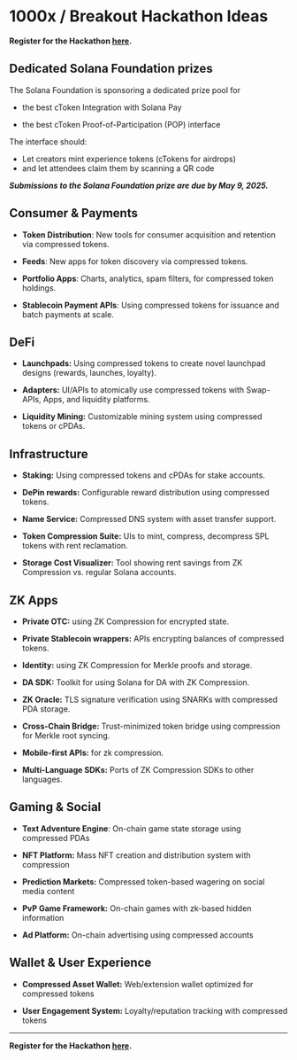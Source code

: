 # 1000x / Breakout Hackathon Ideas

**Register for the Hackathon [here](https://www.zkcompression.com/event/event-1000x-hackathon).**

## Dedicated Solana Foundation prizes 

The Solana Foundation is sponsoring a dedicated prize pool for

- the best cToken Integration with Solana Pay

- the best cToken Proof-of-Participation (POP) interface

The interface should:
- Let creators mint experience tokens (cTokens for airdrops)
- and let attendees claim them by scanning a QR code

**_Submissions to the Solana Foundation prize are due by May 9, 2025._**

## Consumer & Payments

- **Token Distribution**: New tools for consumer acquisition and retention via compressed tokens.

- **Feeds**: New apps for token discovery via compressed tokens.
  
- **Portfolio Apps**: Charts, analytics, spam filters, for compressed token holdings.

- **Stablecoin Payment APIs**: Using compressed tokens for issuance and batch payments at scale.

## DeFi
- **Launchpads:** Using compressed tokens to create novel launchpad designs (rewards, launches, loyalty).

- **Adapters:** UI/APIs to atomically use compressed tokens with Swap-APIs, Apps, and liquidity platforms.

- **Liquidity Mining:** Customizable mining system using compressed tokens or cPDAs.

## Infrastructure

- **Staking:** Using compressed tokens and cPDAs for stake accounts.

- **DePin rewards:** Configurable reward distribution using compressed tokens.

- **Name Service:** Compressed DNS system with asset transfer support.
  
- **Token Compression Suite:** UIs to mint, compress, decompress SPL tokens with rent reclamation.

- **Storage Cost Visualizer:** Tool showing rent savings from ZK Compression vs. regular Solana accounts.

## ZK Apps

- **Private OTC:** using ZK Compression for encrypted state.

- **Private Stablecoin wrappers:** APIs encrypting balances of compressed tokens.
  
- **Identity:** using ZK Compression for Merkle proofs and storage.

- **DA SDK:** Toolkit for using Solana for DA with ZK Compression.

- **ZK Oracle:** TLS signature verification using SNARKs with compressed PDA storage.

- **Cross-Chain Bridge:** Trust-minimized token bridge using compression for Merkle root syncing.
  
- **Mobile-first APIs:** for zk compression.

- **Multi-Language SDKs:** Ports of ZK Compression SDKs to other languages.

## Gaming & Social

- **Text Adventure Engine**: On-chain game state storage using compressed PDAs

- **NFT Platform:** Mass NFT creation and distribution system with compression

- **Prediction Markets:** Compressed token-based wagering on social media content

- **PvP Game Framework:** On-chain games with zk-based hidden information

- **Ad Platform:** On-chain advertising using compressed accounts

## Wallet & User Experience

- **Compressed Asset Wallet:** Web/extension wallet optimized for compressed tokens

- **User Engagement System:** Loyalty/reputation tracking with compressed tokens

---
 
**Register for the Hackathon [here](https://www.zkcompression.com/event/event-1000x-hackathon).**

